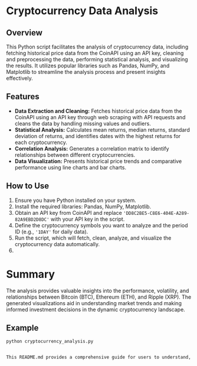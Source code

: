 # Cryptocurrency Data Analysis

## Overview
This Python script facilitates the analysis of cryptocurrency data, including fetching historical price data from the CoinAPI using an API key, cleaning and preprocessing the data, performing statistical analysis, and visualizing the results. It utilizes popular libraries such as Pandas, NumPy, and Matplotlib to streamline the analysis process and present insights effectively.

## Features
- **Data Extraction and Cleaning:** Fetches historical price data from the CoinAPI using an API key through web scraping with API requests and cleans the data by handling missing values and outliers.
- **Statistical Analysis:** Calculates mean returns, median returns, standard deviation of returns, and identifies dates with the highest returns for each cryptocurrency.
- **Correlation Analysis:** Generates a correlation matrix to identify relationships between different cryptocurrencies.
- **Data Visualization:** Presents historical price trends and comparative performance using line charts and bar charts.

## How to Use
1. Ensure you have Python installed on your system.
2. Install the required libraries: Pandas, NumPy, Matplotlib.
3. Obtain an API key from CoinAPI and replace `'DD8C2BE5-C8E6-404E-A289-82A9EBD2D8DC'` with your API key in the script.
4. Define the cryptocurrency symbols you want to analyze and the period ID (e.g., `'1DAY'` for daily data).
5. Run the script, which will fetch, clean, analyze, and visualize the cryptocurrency data automatically.
6. 
# Summary
The analysis provides valuable insights into the performance, volatility, and relationships between Bitcoin (BTC), Ethereum (ETH), and Ripple (XRP). The generated visualizations aid in understanding market trends and making informed investment decisions in the dynamic cryptocurrency landscape.

## Example
```bash
python cryptocurrency_analysis.py


This README.md provides a comprehensive guide for users to understand, install, and use your cryptocurrency data analysis script, along with mentioning the use of web scraping with the API key. Feel free to adjust it according to your preferences or add any additional information you deem necessary! Let me know if you need further assistance.
